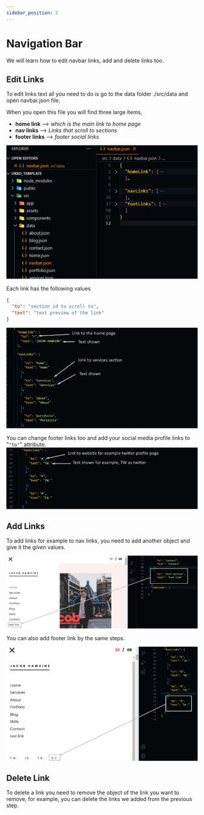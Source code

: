 ```yaml
---
sidebar_position: 2
---
```


# Navigation Bar

We will learn how to edit navbar links, add and delete links too.

## Edit Links

To edit links text all you need to do is go to the data folder ./src/data and open navbar.json file.

When you open this file you will find three large items,

- **home link** --> _which is the main link to home page_
- **nav links** --> _Links that scroll to sections_
- **footer links** --> _footer social links_

![navbar](./img/navbar/main-data.jpg)

Each link has the following values

```json
{
  "to": "section id to scroll to",
  "text": "text preview of the link"
}
```

![navbar links](./img/navbar/nav-1.jpg)

You can change footer links too and add your social media profile links to "`"to"`" attribute.
![navbar footer links](./img/navbar/nav-footer-links.jpg)

## Add Links

To add links for example to nav links, you need to add another object and give it the given values.

![add navlink](./img/navbar/add-nav-link.jpg)

You can also add footer link by the same steps.

![add footer link](./img/navbar/add-nav-foor-link.jpg)

## Delete Link

To delete a link you need to remove the object of the link you want to remove, for example, you can delete the links we added from the previous step.
